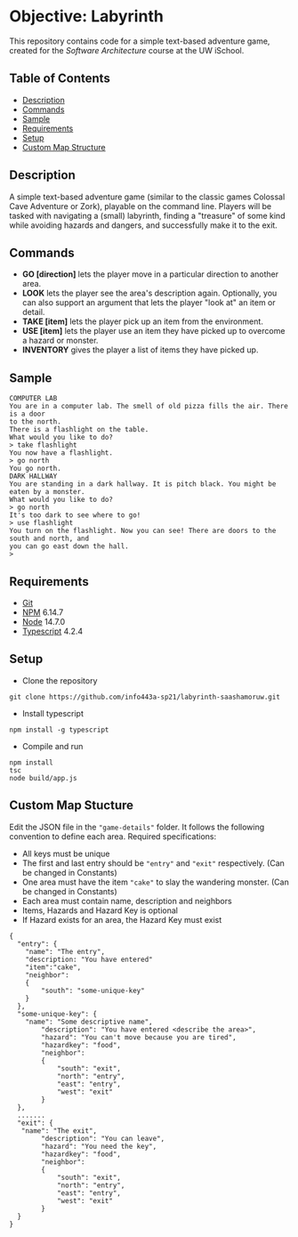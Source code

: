 # Objective: Labyrinth

This repository contains code for a simple text-based adventure game, created for the _Software Architecture_ course at the UW iSchool.


## Table of Contents
- [Description](#description)
- [Commands](#commands)
- [Sample](#sample)
- [Requirements](#requirements)
- [Setup](#setup)
- [Custom Map Structure](#custom-map-structure)

## Description
A simple text-based adventure game (similar to the classic games Colossal Cave Adventure or Zork), playable on the command line. Players will be tasked with navigating a (small) labyrinth, finding a "treasure" of some kind while avoiding hazards and dangers, and successfully make it to the exit.

## Commands
- **GO [direction]** lets the player move in a particular direction to another area.
- **LOOK** lets the player see the area's description again. Optionally, you can also support an argument that lets the player "look at" an item or detail.
- **TAKE [item]** lets the player pick up an item from the environment.
- **USE [item]** lets the player use an item they have picked up to overcome a hazard or monster.
- **INVENTORY** gives the player a list of items they have picked up.

## Sample
```
COMPUTER LAB
You are in a computer lab. The smell of old pizza fills the air. There is a door
to the north.
There is a flashlight on the table.
What would you like to do?
> take flashlight
You now have a flashlight.
> go north
You go north.
DARK HALLWAY
You are standing in a dark hallway. It is pitch black. You might be eaten by a monster.
What would you like to do?
> go north
It's too dark to see where to go!
> use flashlight
You turn on the flashlight. Now you can see! There are doors to the south and north, and
you can go east down the hall.
>
```
## Requirements
- [Git](https://git-scm.com)
- [NPM](https://www.npmjs.com/get-npm) 6.14.7
- [Node](https://nodejs.org/en/download/) 14.7.0
- [Typescript](https://www.typescriptlang.org/download)  4.2.4

## Setup
- Clone the repository <br>
```
git clone https://github.com/info443a-sp21/labyrinth-saashamoruw.git
```
- Install typescript <br>
```
npm install -g typescript
```
- Compile and run <br>
```
npm install
tsc
node build/app.js
```

## Custom Map Stucture
Edit the JSON file in the `"game-details"` folder. It follows the following convention to define each area. 
Required specifications:
- All keys must be unique
- The first and last entry should be `"entry"` and `"exit"` respectively. (Can be changed in Constants)
- One area must have the item `"cake"` to slay the wandering monster. (Can be changed in Constants)
- Each area must contain name, description and neighbors
- Items, Hazards and Hazard Key is optional
- If Hazard exists for an area, the Hazard Key must exist

```
{
  "entry": {
    "name": "The entry",
    "description: "You have entered"
    "item":"cake",
    "neighbor": 
    {
        "south": "some-unique-key"
    }
  },
  "some-unique-key": {
    "name": "Some descriptive name",
        "description": "You have entered <describe the area>",
        "hazard": "You can't move because you are tired",
        "hazardkey": "food",
        "neighbor": 
        {
            "south": "exit",
            "north": "entry",
            "east": "entry",
            "west": "exit"
        }
  },
  .......
  "exit": {
   "name": "The exit",
        "description": "You can leave",
        "hazard": "You need the key",
        "hazardkey": "food",
        "neighbor": 
        {
            "south": "exit",
            "north": "entry",
            "east": "entry",
            "west": "exit"
        }
  }
}
```
